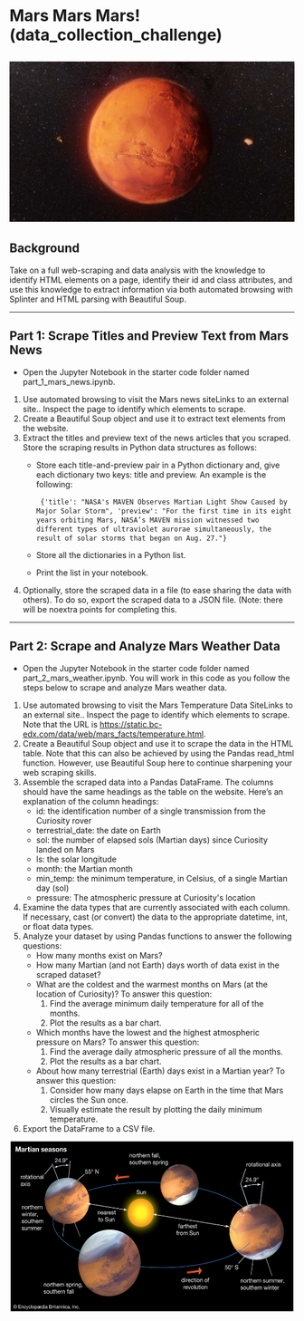 # Mars Mars Mars! (data_collection_challenge)
![mar season diagram](images/mars.jpg)
---
## Background
Take on a full web-scraping and data analysis with the knowledge to identify HTML elements on a page,
identify their id and class attributes, and use this knowledge to extract information via both automated 
browsing with Splinter and HTML parsing with Beautiful Soup.

---
## Part 1: Scrape Titles and Preview Text from Mars News
-  Open the Jupyter Notebook in the starter code folder named part_1_mars_news.ipynb. 
  1. Use automated browsing to visit the Mars news siteLinks to an external site.. Inspect the page to 
      identify which elements to scrape.
  2. Create a Beautiful Soup object and use it to extract text elements from the website.
  3. Extract the titles and preview text of the news articles that you scraped. Store the scraping results
      in Python data structures as follows:
      -  Store each title-and-preview pair in a Python dictionary and, give each dictionary two keys: title
          and preview. An example is the following:
          
              {'title': "NASA's MAVEN Observes Martian Light Show Caused by Major Solar Storm", 'preview': "For the first time in its eight years orbiting Mars, NASA’s MAVEN mission witnessed two different types of ultraviolet aurorae simultaneously, the result of solar storms that began on Aug. 27."}
              
      -  Store all the dictionaries in a Python list.
      -  Print the list in your notebook.
  4.  Optionally, store the scraped data in a file (to ease sharing the data with others). To do so, export the
       scraped data to a JSON file. (Note: there will be noextra points for completing this.
---
## Part 2: Scrape and Analyze Mars Weather Data
-  Open the Jupyter Notebook in the starter code folder named part_2_mars_weather.ipynb. You will work in this code
    as you follow the steps below to scrape and analyze Mars weather data.
1. Use automated browsing to visit the Mars Temperature Data SiteLinks to an external site.. Inspect the page to 
       identify which elements to scrape. Note that the URL is https://static.bc-edx.com/data/web/mars_facts/temperature.html.
2. Create a Beautiful Soup object and use it to scrape the data in the HTML table. Note that this can also be achieved by 
       using the Pandas read_html function. However, use Beautiful Soup here to continue sharpening your web scraping skills.
3. Assemble the scraped data into a Pandas DataFrame. The columns should have the same headings as the table on the website. 
       Here’s an explanation of the column headings:
      -  id: the identification number of a single transmission from the Curiosity rover
      -  terrestrial_date: the date on Earth
      -  sol: the number of elapsed sols (Martian days) since Curiosity landed on Mars
      -  ls: the solar longitude
      -  month: the Martian month
      -  min_temp: the minimum temperature, in Celsius, of a single Martian day (sol)
      -  pressure: The atmospheric pressure at Curiosity's location
4. Examine the data types that are currently associated with each column. If necessary, cast (or convert) the data to the 
       appropriate datetime, int, or float data types.
5. Analyze your dataset by using Pandas functions to answer the following questions:
      -  How many months exist on Mars?
      -  How many Martian (and not Earth) days worth of data exist in the scraped dataset?
      -  What are the coldest and the warmest months on Mars (at the location of Curiosity)? To answer this question:
         1. Find the average minimum daily temperature for all of the months.
         2. Plot the results as a bar chart.
      -  Which months have the lowest and the highest atmospheric pressure on Mars? To answer this question:
         1. Find the average daily atmospheric pressure of all the months.
         2. Plot the results as a bar chart.
      -  About how many terrestrial (Earth) days exist in a Martian year? To answer this question:
         1. Consider how many days elapse on Earth in the time that Mars circles the Sun once.
         2. Visually estimate the result by plotting the daily minimum temperature.
6. Export the DataFrame to a CSV file.

<p align="center">
<img src="images/seasons_Mars.webp" alt="mar season diagram" width="500" height="300">
</p>
